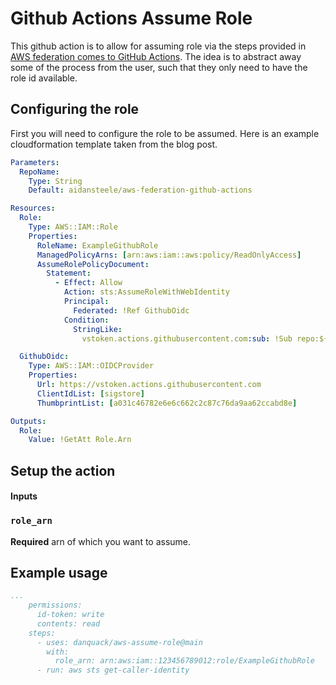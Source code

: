 # Github Actions Assume Role
This github action is to allow for assuming role via the steps provided in [AWS federation comes to GitHub Actions](https://awsteele.com/blog/2021/09/15/aws-federation-comes-to-github-actions.html). The idea is to abstract away some of the process from the user, such that they only need to have the role id available.

## Configuring the role
First you will need to configure the role to be assumed. Here is an example cloudformation template taken from the blog post.

```yaml
Parameters:
  RepoName:
    Type: String
    Default: aidansteele/aws-federation-github-actions

Resources:
  Role:
    Type: AWS::IAM::Role
    Properties:
      RoleName: ExampleGithubRole
      ManagedPolicyArns: [arn:aws:iam::aws:policy/ReadOnlyAccess]
      AssumeRolePolicyDocument:
        Statement:
          - Effect: Allow
            Action: sts:AssumeRoleWithWebIdentity
            Principal:
              Federated: !Ref GithubOidc
            Condition:
              StringLike:
                vstoken.actions.githubusercontent.com:sub: !Sub repo:${RepoName}:*

  GithubOidc:
    Type: AWS::IAM::OIDCProvider
    Properties:
      Url: https://vstoken.actions.githubusercontent.com
      ClientIdList: [sigstore]
      ThumbprintList: [a031c46782e6e6c662c2c87c76da9aa62ccabd8e]

Outputs:
  Role:
    Value: !GetAtt Role.Arn  
```

## Setup the action

#### Inputs

### `role_arn`

**Required** arn of which you want to assume.


## Example usage
```yaml
...
    permissions:
      id-token: write
      contents: read
    steps:
      - uses: danquack/aws-assume-role@main
        with:
          role_arn: arn:aws:iam::123456789012:role/ExampleGithubRole
      - run: aws sts get-caller-identity
```
